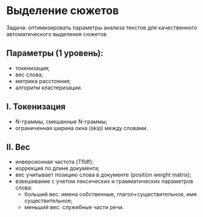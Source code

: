 # Выделение сюжетов

Задача: оптимизировать параметры анализа текстов для качественного автоматического выделения сюжетов

## Параметры (1 уровень):
  - токенизация;
  - вес слова;
  - метрика расстояния;
  - алгоритм кластеризации.

## I. Токенизация
  - N-граммы, смешанные N-граммы;
  - ограниченная ширина окна (skip) между словами.

## II. Вес
  - инверсионная частота (TfIdf);
  - коррекция по длине документа;
  - вес учитывает позицию слова в документе (position weight matrix);
  - взвешивание с учетом лексических и грамматических параметров слова:
    - больший вес: имена собственные, глагол+существительное, имя существительное;
    - меньший вес: служебные части речи.
